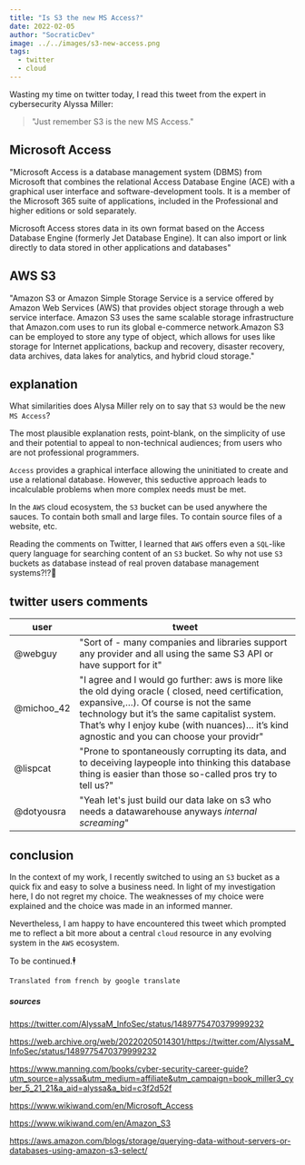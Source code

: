 ```yaml
---
title: "Is S3 the new MS Access?"
date: 2022-02-05
author: "SocraticDev"
image: ../../images/s3-new-access.png
tags:
  - twitter
  - cloud
---
```


Wasting my time on twitter today, I read this tweet from the expert in
cybersecurity Alyssa Miller:

> "Just remember S3 is the new MS Access."

## Microsoft Access

"Microsoft Access is a database management system (DBMS) from Microsoft that combines the relational Access Database Engine (ACE) with a graphical user interface and software-development tools. It is a member of the Microsoft 365 suite of applications, included in the Professional and higher editions or sold separately.

Microsoft Access stores data in its own format based on the Access Database Engine (formerly Jet Database Engine). It can also import or link directly to data stored in other applications and databases"

## AWS S3

"Amazon S3 or Amazon Simple Storage Service is a service offered by Amazon Web Services (AWS) that provides object storage through a web service interface. Amazon S3 uses the same scalable storage infrastructure that Amazon.com uses to run its global e-commerce network.Amazon S3 can be employed to store any type of object, which allows for uses like storage for Internet applications, backup and recovery, disaster recovery, data archives, data lakes for analytics, and hybrid cloud storage."

## explanation

What similarities does Alysa Miller rely on to say that `S3` would be the new `MS Access`?

The most plausible explanation rests, point-blank, on the simplicity
of use and their potential to appeal to non-technical audiences; from
users who are not professional programmers.

`Access` provides a graphical interface allowing the uninitiated to create and use
a relational database. However, this seductive approach leads to incalculable
problems when more complex needs must be met.

In the `AWS` cloud ecosystem, the `S3` bucket can be used anywhere
the sauces. To contain both small and large files. To contain source files
of a website, etc.

Reading the comments on Twitter, I learned that `AWS` offers
even a `SQL`-like query language for searching content
of an `S3` bucket. So why not use `S3` buckets as database instead of real
proven database management systems?!?🤦

## twitter users comments

|user|tweet|
|----|-----|
|@webguy|"Sort of - many companies and libraries support any provider and all using the same S3 API or have support for it"|
|@michoo_42|"I agree and I would go further: aws is more like the old dying oracle ( closed, need certification, expansive,…). Of course is not the same technology but it’s the same capitalist system. That’s why I enjoy kube (with nuances)… it’s kind agnostic and you can choose your providr"|
|@lispcat|"Prone to spontaneously corrupting its data, and to deceiving laypeople into thinking this database thing is easier than those so-called pros try to tell us?"|
|@dotyousra|"Yeah let's just build our data lake on s3 who needs a datawarehouse anyways *internal screaming*"|

## conclusion

In the context of my work,
I recently switched to using an `S3` bucket as a quick fix and
easy to solve a business need. In light of my investigation here, I do not regret my choice. The
weaknesses of my choice were explained and the choice was made in an informed manner.

Nevertheless, I am happy to have encountered this tweet which prompted me to reflect
a bit more about a central `cloud` resource in any evolving system
in the `AWS` ecosystem.

To be continued.🕴️

`Translated from french by google translate`

##### sources

https://twitter.com/AlyssaM_InfoSec/status/1489775470379999232

https://web.archive.org/web/20220205014301/https://twitter.com/AlyssaM_InfoSec/status/1489775470379999232

https://www.manning.com/books/cyber-security-career-guide?utm_source=alyssa&utm_medium=affiliate&utm_campaign=book_miller3_cyber_5_21_21&a_aid=alyssa&a_bid=c3f2d52f

https://www.wikiwand.com/en/Microsoft_Access

https://www.wikiwand.com/en/Amazon_S3

https://aws.amazon.com/blogs/storage/querying-data-without-servers-or-databases-using-amazon-s3-select/